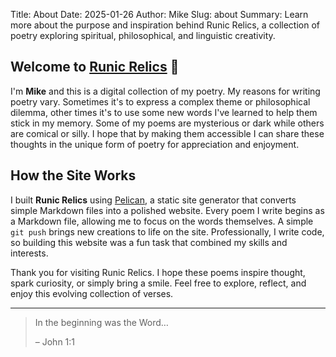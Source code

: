 Title: About
Date: 2025-01-26
Author: Mike
Slug: about
Summary: Learn more about the purpose and inspiration behind Runic Relics, a collection of poetry exploring spiritual, philosophical, and linguistic creativity.

## Welcome to [Runic Relics](/) 👋

I'm **Mike** and this is a digital collection of my poetry. My reasons for writing poetry vary. Sometimes it's to express a complex theme or philosophical dilemma, other times it's to use some new words I've learned to help them stick in my memory. Some of my poems are mysterious or dark while others are comical or silly. I hope that by making them accessible I can share these thoughts in the unique form of poetry for appreciation and enjoyment.

## How the Site Works

I built **Runic Relics** using [Pelican](https://getpelican.com/), a static site generator that converts simple Markdown files into a polished website. Every poem I write begins as a Markdown file, allowing me to focus on the words themselves. A simple `git push` brings new creations to life on the site. Professionally, I write code, so building this website was a fun task that combined my skills and interests.

Thank you for visiting Runic Relics. I hope these poems inspire thought, spark curiosity, or simply bring a smile. Feel free to explore, reflect, and enjoy this evolving collection of verses.

---

> In the beginning was the Word…
> 
> <span class="float-right -mt-3 font-bold">– John 1:1</span>
